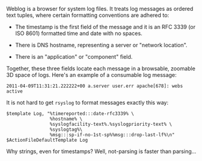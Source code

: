 
Weblog is a browser for system log files. It treats log messages as ordered
text tuples, where certain formatting conventions are adhered to:

* The timestamp is the first field of the message and it is an RFC 3339 (or
  ISO 8601) formatted time and date with no spaces.

* There is DNS hostname, representing a server or "network location".

* There is an "application" or "component" field.

Together, these three fields locate each message in a browsable, zoomable 3D
space of logs. Here's an example of a consumable log message:

    2011-04-09T11:31:21.222222+00 a.server user.err apache[678]: webs active

It is not hard to get `rsyslog` to format messages exactly this way:

    $template Log, "%timereported:::date-rfc3339% \
                    %hostname% \
                    %syslogfacility-text%.%syslogpriority-text% \
                    %syslogtag%\
                    %msg:::sp-if-no-1st-sp%%msg:::drop-last-lf%\n"
    $ActionFileDefaultTemplate Log

Why strings, even for timestamps? Well, not-parsing is faster than parsing...

